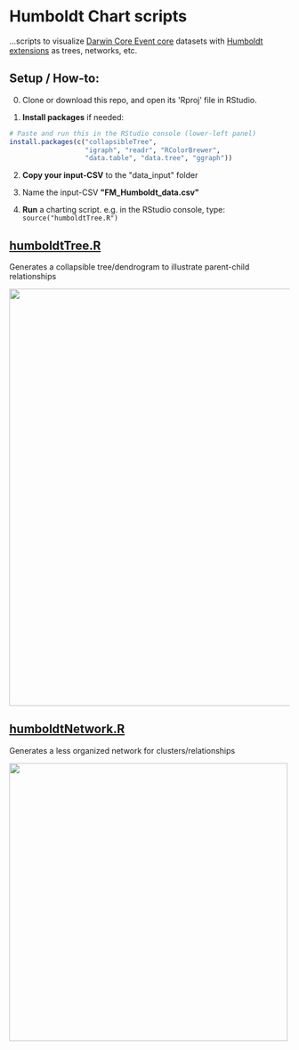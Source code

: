 # Humboldt Chart scripts
...scripts to visualize [Darwin Core Event core](https://www.gbif.org/darwin-core) datasets with [Humboldt extensions](https://eco.tdwg.org/) as trees, networks, etc.

## Setup / How-to:

0. Clone or download this repo, and open its 'Rproj' file in RStudio.

1. **Install packages** if needed:
```r
# Paste and run this in the RStudio console (lower-left panel)
install.packages(c("collapsibleTree",
                   "igraph", "readr", "RColorBrewer",
                   "data.table", "data.tree", "ggraph"))
```

2. **Copy your input-CSV** to the "data_input" folder

3. Name the input-CSV **"FM_Humboldt_data.csv"**

4. **Run** a charting script. e.g. in the RStudio console, type: `source("humboldtTree.R")`


## [humboldtTree.R](https://github.com/fieldmuseum/HumboldtChart/blob/main/humboldtTree.R)
Generates a collapsible tree/dendrogram to illustrate parent-child relationships

<img src="https://github.com/fieldmuseum/HumboldtChart/assets/8563362/ea672693-57e0-4cee-9c15-b0f2ab5466ee" width="750px"/>


## [humboldtNetwork.R](https://github.com/fieldmuseum/HumboldtChart/blob/main/humboldtNetwork.R)
Generates a less organized network for clusters/relationships

<img src="https://github.com/fieldmuseum/HumboldtChart/assets/8563362/7a859cde-30f9-4b79-a9d8-61ba10976692" width="500px"/>
